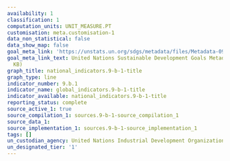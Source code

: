 ```yaml
---
availability: 1
classification: 1
computation_units: UNIT_MEASURE.PT
customisation: meta.customisation-1
data_non_statistical: false
data_show_map: false
goal_meta_link: 'https://unstats.un.org/sdgs/metadata/files/Metadata-09-0B-01.pdf '
goal_meta_link_text: United Nations Sustainable Development Goals Metadata (PDF 332
  KB)
graph_title: national_indicators.9-b-1-title
graph_type: line
indicator_number: 9.b.1
indicator_name: global_indicators.9-b-1-title
indicator_available: national_indicators.9-b-1-title
reporting_status: complete
source_active_1: true
source_compilation_1: sources.9-b-1-source_compilation_1
source_data_1:
source_implementation_1: sources.9-b-1-source_implementation_1
tags: []
un_custodian_agency: United Nations Industrial Development Organization (UNIDO)
un_designated_tier: '1'
---
```

